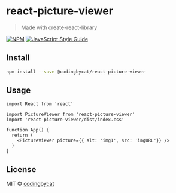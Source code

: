 # react-picture-viewer

> Made with create-react-library

[![NPM](https://img.shields.io/npm/v/react-picture-viewer.svg)](https://www.npmjs.com/package/react-picture-viewer) [![JavaScript Style Guide](https://img.shields.io/badge/code_style-standard-brightgreen.svg)](https://standardjs.com)

## Install

```bash
npm install --save @codingbycat/react-picture-viewer
```

## Usage

```tsx
import React from 'react'

import PictureViewer from 'react-picture-viewer'
import 'react-picture-viewer/dist/index.css'

function App() {
  return (
    <PictureViewer picture={{ alt: 'img1', src: 'imgURL'}} />
  )
}
```

## License

MIT © [codingbycat](https://github.com/codingbycat)
